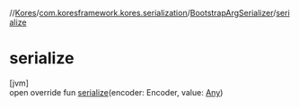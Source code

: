 //[Kores](../../../index.md)/[com.koresframework.kores.serialization](../index.md)/[BootstrapArgSerializer](index.md)/[serialize](serialize.md)

# serialize

[jvm]\
open override fun [serialize](serialize.md)(encoder: Encoder, value: [Any](https://kotlinlang.org/api/latest/jvm/stdlib/kotlin/-any/index.html))
